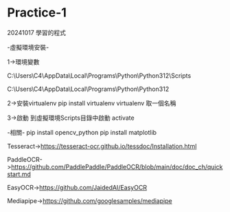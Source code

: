 # Practice-1
20241017 學習的程式

-虛擬環境安裝-

1->環境變數

C:\Users\C4\AppData\Local\Programs\Python\Python312\Scripts

C:\Users\C4\AppData\Local\Programs\Python\Python312

2->安裝virtualenv
pip install virtualenv
virtualenv 取一個名稱

3->啟動
到虛擬環境Scripts目錄中啟動
activate

-相關-
pip install opencv_python
pip install matplotlib


Tesseract->https://tesseract-ocr.github.io/tessdoc/Installation.html

PaddleOCR->https://github.com/PaddlePaddle/PaddleOCR/blob/main/doc/doc_ch/quickstart.md

EasyOCR->https://github.com/JaidedAI/EasyOCR

Mediapipe->https://github.com/googlesamples/mediapipe
